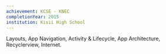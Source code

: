 ```yaml
---
achievement: KCSE - KNEC
completionYear: 2015
institution: Kisii High School
---
```


Layouts, App Navigation, Activity & Lifecycle, App Architecture, Recyclerview, Internet.

